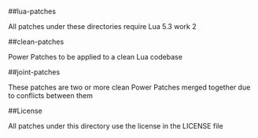 ##lua-patches

All patches under these directories require Lua 5.3 work 2


##clean-patches

Power Patches to be applied to a clean Lua codebase


##joint-patches

These patches are two or more clean Power Patches merged together due to conflicts between them


##License

All patches under this directory use the license in the LICENSE file
